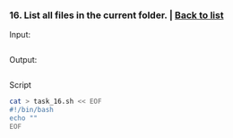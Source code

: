 ### <a id='task_16'>16. List all files in the current folder.</a>  |  [Back to list](#back_to_list)

Input:
``` bash

```

Output:
```

```

Script
``` bash
cat > task_16.sh << EOF
#!/bin/bash
echo ""
EOF
```
